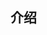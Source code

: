 <!--
 * @Description: 
 * @Author: xunzhaotech
 * @Email: luyb@xunzhaotech.com
 * @QQ: 1525572900
 * @Date: 2024-10-28 12:10:33
 * @LastEditTime: 2025-07-12 19:47:41
 * @LastEditors: xunzhaotech
-->
## 介绍
